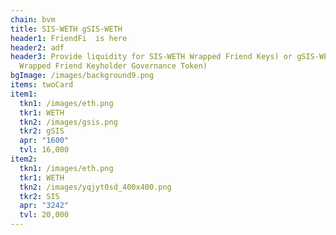 ```yaml
---
chain: bvm
title: SIS-WETH gSIS-WETH
header1: FriendFi  is here
header2: adf
header3: Provide liquidity for SIS-WETH Wrapped Friend Keys) or gSIS-WETH (SIS
  Wrapped Friend Keyholder Governance Token)
bgImage: /images/background9.png
items: twoCard
item1:
  tkn1: /images/eth.png
  tkr1: WETH
  tkn2: /images/gsis.png
  tkr2: gSIS
  apr: "1600"
  tvl: 16,000
item2:
  tkn1: /images/eth.png
  tkr1: WETH
  tkn2: /images/yqjyt0sd_400x400.png
  tkr2: SIS
  apr: "3242"
  tvl: 20,000
---
```

